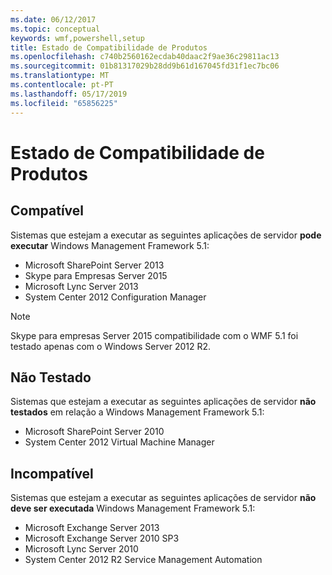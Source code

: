 ```yaml
---
ms.date: 06/12/2017
ms.topic: conceptual
keywords: wmf,powershell,setup
title: Estado de Compatibilidade de Produtos
ms.openlocfilehash: c740b2560162ecdab40daac2f9ae36c29811ac13
ms.sourcegitcommit: 01b81317029b28dd9b61d167045fd31f1ec7bc06
ms.translationtype: MT
ms.contentlocale: pt-PT
ms.lasthandoff: 05/17/2019
ms.locfileid: "65856225"
---
```

# <a name="product-compatibility-status"></a>Estado de Compatibilidade de Produtos

## <a name="compatible"></a>Compatível

Sistemas que estejam a executar as seguintes aplicações de servidor **pode executar** Windows Management Framework 5.1:

- Microsoft SharePoint Server 2013
- Skype para Empresas Server 2015
- Microsoft Lync Server 2013
- System Center 2012 Configuration Manager

> [!NOTE]
> Skype para empresas Server 2015 compatibilidade com o WMF 5.1 foi testado apenas com o Windows Server 2012 R2.

## <a name="not-tested"></a>Não Testado

Sistemas que estejam a executar as seguintes aplicações de servidor **não testados** em relação a Windows Management Framework 5.1:

- Microsoft SharePoint Server 2010
- System Center 2012 Virtual Machine Manager

## <a name="incompatible"></a>Incompatível

Sistemas que estejam a executar as seguintes aplicações de servidor **não deve ser executada** Windows Management Framework 5.1:

- Microsoft Exchange Server 2013
- Microsoft Exchange Server 2010 SP3
- Microsoft Lync Server 2010
- System Center 2012 R2 Service Management Automation

